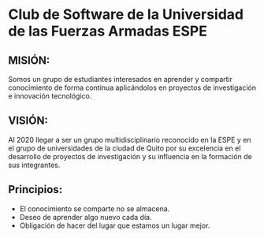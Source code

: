 # Club de Software de la Universidad de las Fuerzas Armadas ESPE

## MISIÓN: 
Somos un grupo de estudiantes interesados en aprender y compartir conocimiento de forma continua aplicándolos en proyectos de investigación e innovación tecnológico.

## VISIÓN:
Al 2020 llegar a ser un grupo multidisciplinario reconocido en la ESPE y en el grupo de universidades de la ciudad de Quito por su excelencia en el desarrollo de proyectos de investigación y su influencia en la formación de sus integrantes.

## Principios:
- El conocimiento se comparte no se almacena.
- Deseo de aprender algo nuevo cada día.
- Obligación de hacer del lugar que estamos un lugar mejor.
